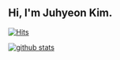 ## Hi, I'm Juhyeon Kim.

[![Hits](https://hits.seeyoufarm.com/api/count/incr/badge.svg?url=https%3A%2F%2Fgithub.com%2Fidjoopal%2Fhit-counter&count_bg=%2379C83D&title_bg=%23555555&icon=&icon_color=%23E7E7E7&title=hits&edge_flat=false)](https://hits.seeyoufarm.com)

 [![github stats](https://github-readme-stats.vercel.app/api?username=idjoopal)](https://github.com/anuraghazra/github-readme-stats)
